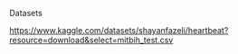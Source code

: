 Datasets

https://www.kaggle.com/datasets/shayanfazeli/heartbeat?resource=download&select=mitbih_test.csv